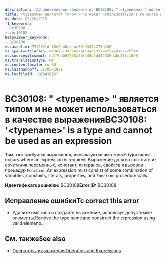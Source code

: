 ```yaml
---
description: 'Дополнительные сведения о: BC30108: " <typename> " является типом и не может использоваться в качестве выражения'
title: <typename> является типом и не может использоваться в качестве выражения
ms.date: 07/20/2015
f1_keywords:
- bc30108
- vbc30108
helpviewer_keywords:
- BC30108
ms.assetid: 7931361d-78e2-40ca-ac69-e3374273b248
ms.openlocfilehash: 94d6e7c28c5e576114ed2d179bf58ed7bb28ff19
ms.sourcegitcommit: ddf7edb67715a5b9a45e3dd44536dabc153c1de0
ms.translationtype: MT
ms.contentlocale: ru-RU
ms.lasthandoff: 02/06/2021
ms.locfileid: "99641022"
---
```

# <a name="bc30108-typename-is-a-type-and-cannot-be-used-as-an-expression"></a><span data-ttu-id="50954-103">BC30108: " \<typename> " является типом и не может использоваться в качестве выражения</span><span class="sxs-lookup"><span data-stu-id="50954-103">BC30108: '\<typename>' is a type and cannot be used as an expression</span></span>

<span data-ttu-id="50954-104">Там, где требуется выражение, используется имя типа.</span><span class="sxs-lookup"><span data-stu-id="50954-104">A type name occurs where an expression is required.</span></span> <span data-ttu-id="50954-105">Выражение должно состоять из сочетания переменных, констант, литералов, свойств и вызовов процедур `Function` .</span><span class="sxs-lookup"><span data-stu-id="50954-105">An expression must consist of some combination of variables, constants, literals, properties, and `Function` procedure calls.</span></span>

 <span data-ttu-id="50954-106">**Идентификатор ошибки:** BC30108</span><span class="sxs-lookup"><span data-stu-id="50954-106">**Error ID:** BC30108</span></span>

## <a name="to-correct-this-error"></a><span data-ttu-id="50954-107">Исправление ошибки</span><span class="sxs-lookup"><span data-stu-id="50954-107">To correct this error</span></span>

- <span data-ttu-id="50954-108">Удалите имя типа и создайте выражение, используя допустимые элементы.</span><span class="sxs-lookup"><span data-stu-id="50954-108">Remove the type name and construct the expression using valid elements.</span></span>

## <a name="see-also"></a><span data-ttu-id="50954-109">См. также</span><span class="sxs-lookup"><span data-stu-id="50954-109">See also</span></span>

- [<span data-ttu-id="50954-110">Операторы и выражения</span><span class="sxs-lookup"><span data-stu-id="50954-110">Operators and Expressions</span></span>](../../programming-guide/language-features/operators-and-expressions/index.md)
